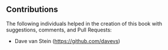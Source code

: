 ## Contributions

The following individuals helped in the creation of this book with suggestions, comments, and Pull Requests:

* Dave van Stein (https://github.com/davevs)
